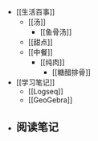 - [[生活百事]]
	- [[汤]]
		- [[鱼骨汤]]
	- [[甜点]]
	- [[中餐]]
		- [[纯肉]]
			- [[糖醋排骨]]
- [[学习笔记]]
	- [[Logseq]]
	- [[GeoGebra]]
- 阅读笔记
	-